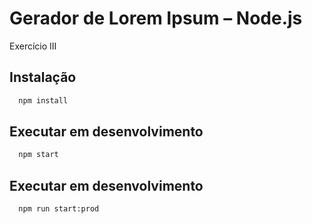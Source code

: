 
# Gerador de Lorem Ipsum – Node.js

Exercício III

## Instalação

```bash
  npm install
```
## Executar em desenvolvimento

```bash
  npm start
```
## Executar em desenvolvimento
```bash
  npm run start:prod
```